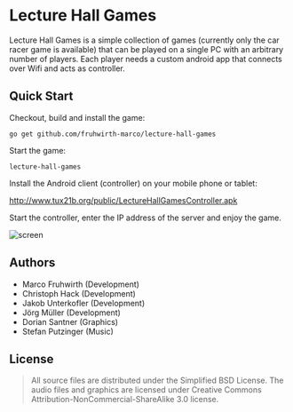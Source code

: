 Lecture Hall Games
==================

Lecture Hall Games is a simple collection of games (currently only the car
racer game is available) that can be played on a single PC with an arbitrary
number of players. Each player needs a custom android app that connects over
Wifi and acts as controller.


Quick Start
-----------

Checkout, build and install the game:

    go get github.com/fruhwirth-marco/lecture-hall-games

Start the game:

    lecture-hall-games

Install the Android client (controller) on your mobile phone or tablet:

http://www.tux21b.org/public/LectureHallGamesController.apk

Start the controller, enter the IP address of the server and enjoy the game.

![screen](/fruhwirth-marco/lecture-hall-games/raw/master/artwork/screen01.png)


Authors
-------

 * Marco Fruhwirth (Development)
 * Christoph Hack (Development)
 * Jakob Unterkofler (Development)
 * Jörg Müller (Development)
 * Dorian Santner (Graphics)
 * Stefan Putzinger (Music)


License
-------

> All source files are distributed under the Simplified BSD License. The audio
> files and graphics are licensed under Creative Commons
> Attribution-NonCommercial-ShareAlike 3.0 license.
